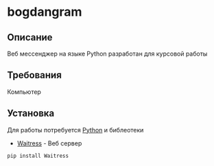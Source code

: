 # bogdangram
## Описание
Веб мессенджер на языке Python разработан для курсовой работы 

## Требования
Компьютер



## Установка

Для работы потребуется [Python](https://www.python.org/downloads/) и библеотеки 
- [Waitress](https://pypi.org/project/waitress/) - Веб сервер 
```sh
pip install Waitress
```
